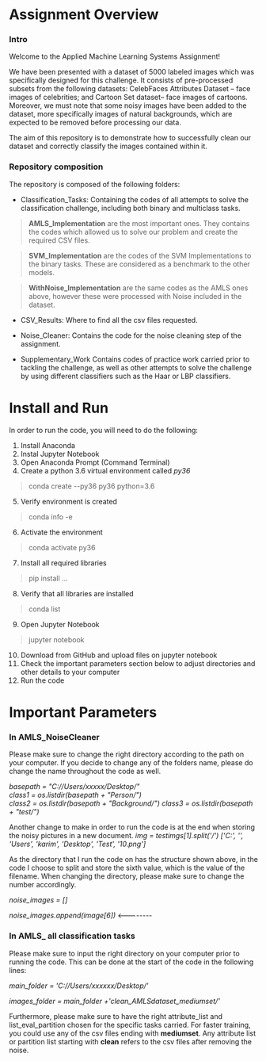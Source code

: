 # Assignment Overview

### Intro
Welcome to the Applied Machine Learning Systems Assignment!

We have been presented with a dataset of 5000 labeled images which was specifically designed for this challenge. It consists of pre-processed subsets from the following datasets: CelebFaces Attributes Dataset – face images of celebrities; and Cartoon Set dataset– face images of cartoons. Moreover, we must note that some noisy images have been added to the dataset, more specifically images of natural backgrounds, which are expected to be removed before processing our data.

The aim of this repository is to demonstrate how to successfully clean our dataset and correctly classify the images contained within it. 

### Repository composition

The repository is composed of the following folders:
- Classification_Tasks: 
Containing the codes of all attempts to solve the classification challenge, including both binary and multiclass tasks. 

>**AMLS_Implementation** are the most important ones. They contains the codes which allowed us to solve our problem and create the required CSV files.

>**SVM_Implementation** are the codes of the SVM Implementations to the binary tasks. These are considered as a benchmark to the other models. 

>**WithNoise_Implementation** are the same codes as the AMLS ones above, however these were processed with Noise included in the dataset.

- CSV_Results:
Where to find all the csv files requested.

- Noise_Cleaner:
 Contains the code for the noise cleaning step of the assignment. 

- Supplementary_Work
Contains codes of practice work carried prior to tackling the challenge, as well as other attempts to solve the challenge by using different classifiers such as the Haar or LBP classifiers. 

# Install and Run

In order to run the code, you will need to do the following:

1. Install Anaconda
2. Instal Jupyter Notebook
3. Open Anaconda Prompt (Command Terminal)
4. Create a python 3.6 virtual environment called *py36*
> conda create --py36 py36 python=3.6
5. Verify environment is created
> conda info -e
6. Activate the environment
> conda activate py36
7. Install all required libraries
> pip install ...
8. Verify that all libraries are installed
> conda list
9. Open Jupyter Notebook
> jupyter notebook
10. Download from GitHub and upload files on jupyter notebook
11. Check the important parameters section below to adjust directories and other details to your computer
12. Run the code

# Important Parameters

### In AMLS_NoiseCleaner

Please make sure to change the right directory according to the path on your computer. 
If you decide to change any of the folders name, please do change the name throughout the code as well. 

_basepath = "C://Users/xxxxx/Desktop/"          
class1 = os.listdir(basepath + "Person/")    
class2 = os.listdir(basepath + "Background/")
class3 = os.listdir(basepath + "test/")_

Another change to make in order to run the code is at the end when storing the noisy pictures in a new document. 
_img = testimgs[1].split('/')
['C:', '', 'Users', 'karim', 'Desktop', 'Test', '10.png']_

As the directory that I run the code on has the structure shown above, in the code I choose to split and store the sixth value, which is the value of the filename. When changing the directory, please make sure to change the number accordingly. 

_noise_images = []_

_noise_images.append(image[6])_ <--------

### In AMLS_ all classification tasks

Please make sure to input the right directory on your computer prior to running the code.
This can be done at the start of the code in the following lines:

_main_folder = 'C://Users/xxxxxx/Desktop/'_

_images_folder = main_folder +'clean_AMLSdataset_mediumset/'_

Furthermore, please make sure to have the right attribute_list and list_eval_partition chosen for the specific tasks carried. 
For faster training, you could use any of the csv files ending with **mediumset**. 
Any attribute list or partition list starting with **clean** refers to the csv files after removing the noise. 








